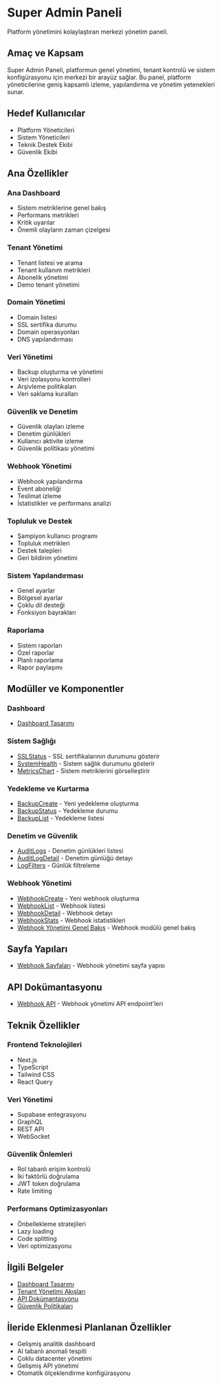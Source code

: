 # Super Admin Paneli

Platform yönetimini kolaylaştıran merkezi yönetim paneli.

## Amaç ve Kapsam

Super Admin Paneli, platformun genel yönetimi, tenant kontrolü ve sistem konfigürasyonu için merkezi bir arayüz sağlar. Bu panel, platform yöneticilerine geniş kapsamlı izleme, yapılandırma ve yönetim yetenekleri sunar.

## Hedef Kullanıcılar

- Platform Yöneticileri
- Sistem Yöneticileri
- Teknik Destek Ekibi
- Güvenlik Ekibi

## Ana Özellikler

### Ana Dashboard

- Sistem metriklerine genel bakış
- Performans metrikleri
- Kritik uyarılar
- Önemli olayların zaman çizelgesi

### Tenant Yönetimi

- Tenant listesi ve arama
- Tenant kullanım metrikleri
- Abonelik yönetimi
- Demo tenant yönetimi

### Domain Yönetimi

- Domain listesi
- SSL sertifika durumu
- Domain operasyonları
- DNS yapılandırması

### Veri Yönetimi

- Backup oluşturma ve yönetimi
- Veri izolasyonu kontrolleri
- Arşivleme politikaları
- Veri saklama kuralları

### Güvenlik ve Denetim

- Güvenlik olayları izleme
- Denetim günlükleri
- Kullanıcı aktivite izleme
- Güvenlik politikası yönetimi

### Webhook Yönetimi

- Webhook yapılandırma
- Event aboneliği
- Teslimat izleme
- İstatistikler ve performans analizi

### Topluluk ve Destek

- Şampiyon kullanıcı programı
- Topluluk metrikleri
- Destek talepleri
- Geri bildirim yönetimi

### Sistem Yapılandırması

- Genel ayarlar
- Bölgesel ayarlar
- Çoklu dil desteği
- Fonksiyon bayrakları

### Raporlama

- Sistem raporları
- Özel raporlar
- Planlı raporlama
- Rapor paylaşımı

## Modüller ve Komponentler

### Dashboard

- [Dashboard Tasarımı](../../ui-ux/layouts/super-admin/dashboard.md)

### Sistem Sağlığı

- [SSLStatus](../../components/super-admin/system/SSLStatus.md) - SSL sertifikalarının durumunu gösterir
- [SystemHealth](../../components/super-admin/system/SystemHealth.md) - Sistem sağlık durumunu gösterir
- [MetricsChart](../../components/super-admin/system/MetricsChart.md) - Sistem metriklerini görselleştirir

### Yedekleme ve Kurtarma

- [BackupCreate](../../components/super-admin/backup/BackupCreate.md) - Yeni yedekleme oluşturma
- [BackupStatus](../../components/super-admin/backup/BackupStatus.md) - Yedekleme durumu
- [BackupList](../../components/super-admin/backup/BackupList.md) - Yedekleme listesi

### Denetim ve Güvenlik

- [AuditLogs](../../components/super-admin/audit/AuditLogs.md) - Denetim günlükleri listesi
- [AuditLogDetail](../../components/super-admin/audit/AuditLogDetail.md) - Denetim günlüğü detayı
- [LogFilters](../../components/super-admin/audit/LogFilters.md) - Günlük filtreleme

### Webhook Yönetimi

- [WebhookCreate](../../components/super-admin/webhook/WebhookCreate.md) - Yeni webhook oluşturma
- [WebhookList](../../components/super-admin/webhook/WebhookList.md) - Webhook listesi
- [WebhookDetail](../../components/super-admin/webhook/WebhookDetail.md) - Webhook detayı
- [WebhookStats](../../components/super-admin/webhook/WebhookStats.md) - Webhook istatistikleri
- [Webhook Yönetimi Genel Bakış](../webhook/README.md) - Webhook modülü genel bakış

## Sayfa Yapıları

- [Webhook Sayfaları](../../pages/super-admin/webhooks/overview.md) - Webhook yönetimi sayfa yapısı

## API Dokümantasyonu

- [Webhook API](../../api/super-admin/webhooks.md) - Webhook yönetimi API endpoint'leri

## Teknik Özellikler

### Frontend Teknolojileri

- Next.js
- TypeScript
- Tailwind CSS
- React Query

### Veri Yönetimi

- Supabase entegrasyonu
- GraphQL
- REST API
- WebSocket

### Güvenlik Önlemleri

- Rol tabanlı erişim kontrolü
- İki faktörlü doğrulama
- JWT token doğrulama
- Rate limiting

### Performans Optimizasyonları

- Önbellekleme stratejileri
- Lazy loading
- Code splitting
- Veri optimizasyonu

## İlgili Belgeler

- [Dashboard Tasarımı](../../ui-ux/layouts/super-admin/dashboard.md)
- [Tenant Yönetimi Akışları](../../ui-ux/flows/tenant-management.md)
- [API Dokümantasyonu](../../api/super-admin/webhooks.md)
- [Güvenlik Politikaları](../../security/policies/admin-access.md)

## İleride Eklenmesi Planlanan Özellikler

- Gelişmiş analitik dashboard
- AI tabanlı anomali tespiti
- Çoklu datacenter yönetimi
- Gelişmiş API yönetimi
- Otomatik ölçeklendirme konfigürasyonu
